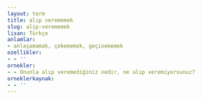 ```yaml
---
layout: term
title: alıp verememek
slug: alip-verememek
lisan: Türkçe
anlamlar:
- anlaşamamak, çekememek, geçinememek
ozellikler:
- - ''
ornekler:
- - Onunla alıp veremediğiniz nedir, ne alıp veremiyorsunuz?
orneklerkaynak:
- - ''
---
```

